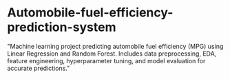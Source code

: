 # Automobile-fuel-efficiency-prediction-system
"Machine learning project predicting automobile fuel efficiency (MPG) using Linear Regression and Random Forest. Includes data preprocessing, EDA, feature engineering, hyperparameter tuning, and model evaluation for accurate predictions."
